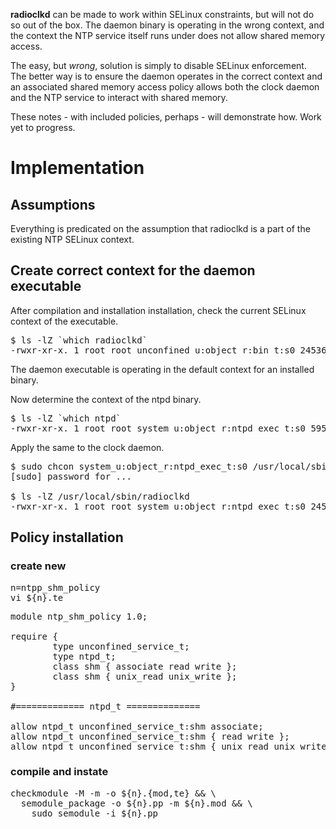 **radioclkd** can be made to work within SELinux constraints, but will not 
do 
so out of the box.  The daemon binary is operating in the wrong context, 
and the context the NTP service itself runs under does not allow shared 
memory access.

The easy, but *wrong*, solution is simply to disable SELinux enforcement.  
The better way is to ensure the daemon operates in the correct context and 
an associated shared memory access policy allows both the clock daemon and 
the NTP service to interact with shared memory.

These notes - with included policies, perhaps - will demonstrate how.  Work 
yet to progress.



# Implementation
## Assumptions
Everything is predicated on the assumption that radioclkd is a part of the 
existing NTP SELinux context.

## Create correct context for the daemon executable
After compilation and installation installation, check the current SELinux 
context of the executable.
<pre>
$ ls -lZ `which radioclkd`
-rwxr-xr-x. 1 root root unconfined_u:object_r:bin_t:s0 24536 May 11 18:16 /usr/local/sbin/radioclkd
</pre>

The daemon executable is operating in the default context for an installed 
binary.

Now determine the context of the ntpd binary.
<pre>
$ ls -lZ `which ntpd`
-rwxr-xr-x. 1 root root system_u:object_r:ntpd_exec_t:s0 595408 Aug 22  2023 /usr/sbin/ntpd
</pre>

Apply the same to the clock daemon.
<pre>
$ sudo chcon system_u:object_r:ntpd_exec_t:s0 /usr/local/sbin/radioclkd
[sudo] password for ...

$ ls -lZ /usr/local/sbin/radioclkd
-rwxr-xr-x. 1 root root system_u:object_r:ntpd_exec_t:s0 24536 May 11 18:16 /usr/local/sbin/radioclkd
</pre>

## Policy installation
### create new
<pre>
n=ntpp_shm_policy
vi ${n}.te
</pre>

<pre>
module ntp_shm_policy 1.0;

require {
		type unconfined_service_t;
		type ntpd_t;
		class shm { associate read write };
		class shm { unix_read unix_write };
}

#============= ntpd_t ==============

allow ntpd_t unconfined_service_t:shm associate;
allow ntpd_t unconfined_service_t:shm { read write };
allow ntpd_t unconfined_service_t:shm { unix_read unix_write };
</pre>

### compile and instate
<pre>
checkmodule -M -m -o ${n}.{mod,te} && \
  semodule_package -o ${n}.pp -m ${n}.mod && \
    sudo semodule -i ${n}.pp
</pre>
